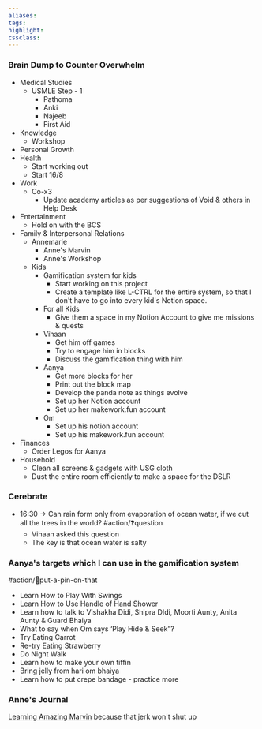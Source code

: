 ```yaml
---
aliases:  
tags:
highlight:  
cssclass:
---
```


### Brain Dump to Counter Overwhelm
- Medical Studies
	- USMLE Step - 1
		- Pathoma
		- Anki
		- Najeeb
		- First Aid
- Knowledge
	- Workshop
- Personal Growth
- Health 
	- Start working out
	- Start 16/8
- Work
	- Co-x3
		- Update academy articles as per suggestions of Void & others in Help Desk
- Entertainment 
	- Hold on with the BCS
- Family & Interpersonal Relations
	- Annemarie
		- Anne's Marvin
		- Anne's Workshop
	- Kids
		- Gamification system for kids
			- Start working on this project
			- Create a template like L-CTRL for the entire system, so that I don't have to  go into every kid's Notion space.
		- For all Kids
			- Give them a space in my Notion Account to give me missions & quests
		- Vihaan
			- Get him off games
			- Try to engage him in blocks
			- Discuss the gamification thing with him
		- Aanya
			- Get more blocks for her
			- Print out the block map
			- Develop the panda note as things evolve
			- Set up her Notion account
			- Set up her makework.fun account
		- Om
			- Set up his notion account
			- Set up his makework.fun account
- Finances 
	- Order Legos for Aanya
- Household
	- Clean all screens & gadgets with USG cloth
	- Dust the entire room efficiently to make a space for the DSLR


### Cerebrate
- 16:30 → Can rain form only from evaporation of ocean water, if we cut all the trees in the world? #action/❓question 
	- Vihaan asked this question
	- The key is that ocean water is salty


### Aanya's targets which I can use in the gamification system 
#action/📌put-a-pin-on-that   
- Learn How to Play With Swings
-   Learn How to Use Handle of Hand Shower
-   Learn how to talk to Vishakha Didi, Shipra DIdi, Moorti Aunty, Anita Aunty & Guard Bhaiya
-   What to say when Om says ‘Play Hide & Seek”?
-   Try Eating Carrot
-   Re-try Eating Strawberry
-   Do Night Walk
-   Learn how to make your own tiffin
-   Bring jelly from hari om bhaiya
-   Learn how to put crepe bandage - practice more


### Anne's Journal
[Learning Amazing Marvin](https://app.amazingmarvin.com/#t=Q4EqSDwfb52zM2J6kwEx) because that jerk won't shut up
